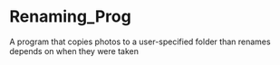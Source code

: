 # Renaming_Prog
A program that copies photos to a user-specified folder than renames depends on when they were taken
